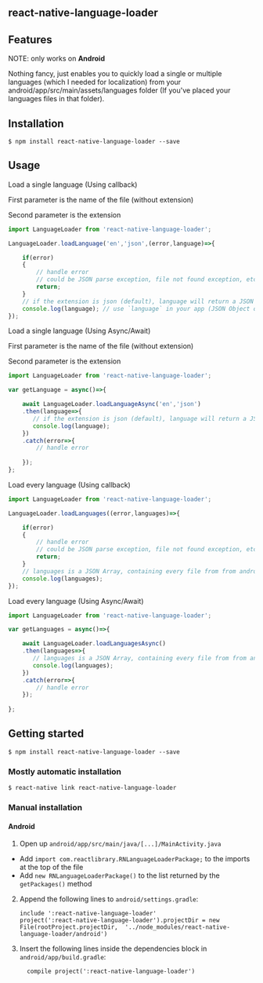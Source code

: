 
## react-native-language-loader

## Features

NOTE: only works on **Android**

Nothing fancy, just enables you to quickly load a single or multiple languages (which I needed for localization) from your android/app/src/main/assets/languages folder (If you've placed your languages files in that folder).

## Installation

`$ npm install react-native-language-loader --save`

## Usage
Load a single language (Using callback)

First parameter is the name of the file (without extension)

Second parameter is the extension
```js
import LanguageLoader from 'react-native-language-loader';

LanguageLoader.loadLanguage('en','json',(error,language)=>{

    if(error)
    {
        // handle error
        // could be JSON parse exception, file not found exception, etc..
        return;
    }
    // if the extension is json (default), language will return a JSON object, otherwise a string   
    console.log(language); // use `language` in your app (JSON Object or string)
});
```
Load a single language (Using Async/Await)

First parameter is the name of the file (without extension)

Second parameter is the extension
```js
import LanguageLoader from 'react-native-language-loader';

var getLanguage = async()=>{

    await LanguageLoader.loadLanguageAsync('en','json')
    .then(language=>{
       // if the extension is json (default), language will return a JSON object, otherwise a string
       console.log(language);
    })
    .catch(error=>{
        // handle error
        
    });
};

```
Load every language (Using callback)
```js
import LanguageLoader from 'react-native-language-loader';

LanguageLoader.loadLanguages((error,languages)=>{

    if(error)
    {
        // handle error
        // could be JSON parse exception, file not found exception, etc..
        return;
    }
    // languages is a JSON Array, containing every file from from android/app/src/main/assets/languages
    console.log(languages);
});
```
Load every language (Using Async/Await)
```js
import LanguageLoader from 'react-native-language-loader';

var getLanguages = async()=>{

    await LanguageLoader.loadLanguagesAsync()
    .then(languages=>{
       // languages is a JSON Array, containing every file from from android/app/src/main/assets/languages
       console.log(languages);
    })
    .catch(error=>{
        // handle error
    });
    
};
```

## Getting started

`$ npm install react-native-language-loader --save`

### Mostly automatic installation

`$ react-native link react-native-language-loader`

### Manual installation

#### Android

1. Open up `android/app/src/main/java/[...]/MainActivity.java`
  - Add `import com.reactlibrary.RNLanguageLoaderPackage;` to the imports at the top of the file
  - Add `new RNLanguageLoaderPackage()` to the list returned by the `getPackages()` method
2. Append the following lines to `android/settings.gradle`:
  	```
  	include ':react-native-language-loader'
  	project(':react-native-language-loader').projectDir = new File(rootProject.projectDir, 	'../node_modules/react-native-language-loader/android')
  	```
3. Insert the following lines inside the dependencies block in `android/app/build.gradle`:
  	```
      compile project(':react-native-language-loader')
  	```
